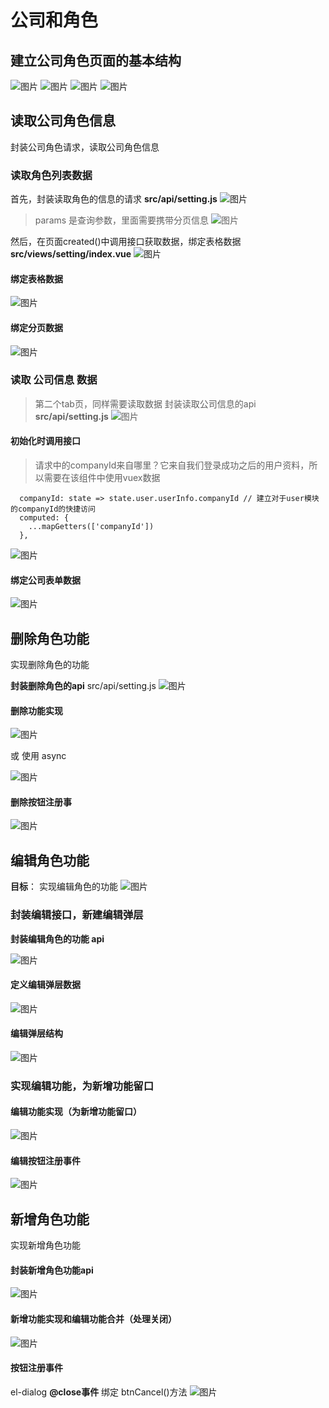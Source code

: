 # 公司和角色
## 建立公司角色页面的基本结构
![图片](../.vuepress/public/images/shezhi01.png)
![图片](../.vuepress/public/images/shezhi02.png)
![图片](../.vuepress/public/images/gongsi01.png)
![图片](../.vuepress/public/images/gongsi02.png)
## 读取公司角色信息
封装公司角色请求，读取公司角色信息
### 读取角色列表数据
首先，封装读取角色的信息的请求 **src/api/setting.js**
![图片](../.vuepress/public/images/role01.png)
> params 是查询参数，里面需要携带分页信息
![图片](../.vuepress/public/images/fenyeparams.png)

然后，在页面created()中调用接口获取数据，绑定表格数据 **src/views/setting/index.vue**
![图片](../.vuepress/public/images/role02.png)
####  **绑定表格数据**
![图片](../.vuepress/public/images/role03.png)
#### **绑定分页数据**
![图片](../.vuepress/public/images/role04.png)

### 读取 公司信息 数据
> 第二个tab页，同样需要读取数据
封装读取公司信息的api  **src/api/setting.js**
![图片](../.vuepress/public/images/ny1.png)

#### 初始化时调用接口
> 请求中的companyId来自哪里？它来自我们登录成功之后的用户资料，所以需要在该组件中使用vuex数据
```
  companyId: state => state.user.userInfo.companyId // 建立对于user模块的companyId的快捷访问
  computed: {
    ...mapGetters(['companyId'])
  },
```

![图片](../.vuepress/public/images/ny2.png)
#### 绑定公司表单数据
![图片](../.vuepress/public/images/ny3.png)

## 删除角色功能
实现删除角色的功能

**封装删除角色的api**  src/api/setting.js
![图片](../.vuepress/public/images/shanchujuese.png)

#### 删除功能实现 
![图片](../.vuepress/public/images/shanchugongneng.png)

或 使用 async 

![图片](../.vuepress/public/images/try12.png)
#### 删除按钮注册事
![图片](../.vuepress/public/images/scopeslot.png)
## 编辑角色功能
**目标**： 实现编辑角色的功能
![图片](../.vuepress/public/images/bianjixiaoguo.png)
### 封装编辑接口，新建编辑弹层
**封装编辑角色的功能 api**

![图片](../.vuepress/public/images/zuizhong.png)
#### 定义编辑弹层数据
![图片](../.vuepress/public/images/bianjijuese2.png)
#### 编辑弹层结构
![图片](../.vuepress/public/images/bianjijuese3.png)
### 实现编辑功能，为新增功能留口
#### 编辑功能实现（为新增功能留口）
![图片](../.vuepress/public/images/bianji7.png)
#### 编辑按钮注册事件
![图片](../.vuepress/public/images/bianji8.png)
## 新增角色功能
实现新增角色功能
#### 封装新增角色功能api
![图片](../.vuepress/public/images/bianji9.png)
#### 新增功能实现和编辑功能合并（处理关闭）
![图片](../.vuepress/public/images/bianji10.png)
#### 按钮注册事件
el-dialog  **@close事件** 绑定 btnCancel()方法
![图片](../.vuepress/public/images/bianji11.png)
